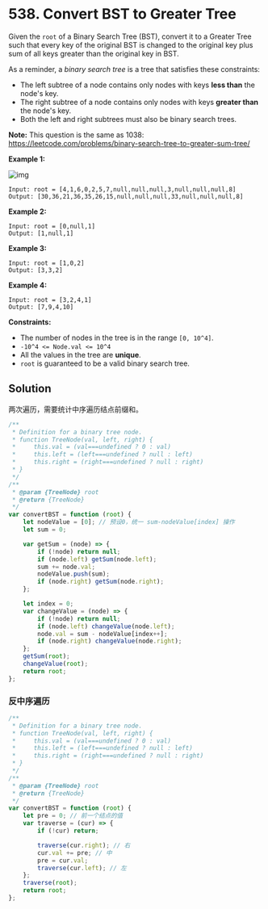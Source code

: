 # 538. Convert BST to Greater Tree

Given the `root` of a Binary Search Tree (BST), convert it to a Greater Tree such that every key of the original BST is changed to the original key plus sum of all keys greater than the original key in BST.

As a reminder, a _binary search tree_ is a tree that satisfies these constraints:

-   The left subtree of a node contains only nodes with keys **less than** the node's key.
-   The right subtree of a node contains only nodes with keys **greater than** the node's key.
-   Both the left and right subtrees must also be binary search trees.

**Note:** This question is the same as 1038: https://leetcode.com/problems/binary-search-tree-to-greater-sum-tree/

**Example 1:**

![img](https://assets.leetcode.com/uploads/2019/05/02/tree.png)

```
Input: root = [4,1,6,0,2,5,7,null,null,null,3,null,null,null,8]
Output: [30,36,21,36,35,26,15,null,null,null,33,null,null,null,8]
```

**Example 2:**

```
Input: root = [0,null,1]
Output: [1,null,1]
```

**Example 3:**

```
Input: root = [1,0,2]
Output: [3,3,2]
```

**Example 4:**

```
Input: root = [3,2,4,1]
Output: [7,9,4,10]
```

**Constraints:**

-   The number of nodes in the tree is in the range `[0, 10^4]`.
-   `-10^4 <= Node.val <= 10^4`
-   All the values in the tree are **unique**.
-   `root` is guaranteed to be a valid binary search tree.

## Solution

两次遍历，需要统计中序遍历结点前缀和。

```javascript
/**
 * Definition for a binary tree node.
 * function TreeNode(val, left, right) {
 *     this.val = (val===undefined ? 0 : val)
 *     this.left = (left===undefined ? null : left)
 *     this.right = (right===undefined ? null : right)
 * }
 */
/**
 * @param {TreeNode} root
 * @return {TreeNode}
 */
var convertBST = function (root) {
    let nodeValue = [0]; // 预设0，统一 sum-nodeValue[index] 操作
    let sum = 0;

    var getSum = (node) => {
        if (!node) return null;
        if (node.left) getSum(node.left);
        sum += node.val;
        nodeValue.push(sum);
        if (node.right) getSum(node.right);
    };

    let index = 0;
    var changeValue = (node) => {
        if (!node) return null;
        if (node.left) changeValue(node.left);
        node.val = sum - nodeValue[index++];
        if (node.right) changeValue(node.right);
    };
    getSum(root);
    changeValue(root);
    return root;
};
```

### 反中序遍历

```javascript
/**
 * Definition for a binary tree node.
 * function TreeNode(val, left, right) {
 *     this.val = (val===undefined ? 0 : val)
 *     this.left = (left===undefined ? null : left)
 *     this.right = (right===undefined ? null : right)
 * }
 */
/**
 * @param {TreeNode} root
 * @return {TreeNode}
 */
var convertBST = function (root) {
    let pre = 0; // 前一个结点的值
    var traverse = (cur) => {
        if (!cur) return;

        traverse(cur.right); // 右
        cur.val += pre; // 中
        pre = cur.val;
        traverse(cur.left); // 左
    };
    traverse(root);
    return root;
};
```
